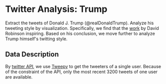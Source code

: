 # Twitter Analysis: Trump

Extract the tweets of Donald J. Trump (@realDonaldTrump). Analyze his tweeting style by visualization. Specifically, we find that the [work](http://varianceexplained.org/r/trump-tweets/) by David Robinson inspiring. Based on his conclusion, we move further to analyze Trump himself's twitting style.

## Data Description
By [twitter API](https://dev.twitter.com/overview/api), we use [Tweepy](http://tweepy.readthedocs.io/en/v3.5.0/) to get the tweeters of a single user.
Because of the constraint of the API, only the most recent 3200 tweets of one user are available.
